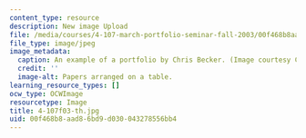 ```yaml
---
content_type: resource
description: New image Upload
file: /media/courses/4-107-march-portfolio-seminar-fall-2003/00f468b8aad86bd9d030043278556bb4_4-107f03-th.jpg
file_type: image/jpeg
image_metadata:
  caption: An example of a portfolio by Chris Becker. (Image courtesy Chris Becker.)
  credit: ''
  image-alt: Papers arranged on a table.
learning_resource_types: []
ocw_type: OCWImage
resourcetype: Image
title: 4-107f03-th.jpg
uid: 00f468b8-aad8-6bd9-d030-043278556bb4
---
```

